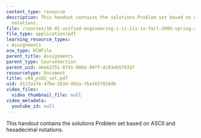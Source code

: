 ```yaml
---
content_type: resource
description: This handout contains the solutions Problem set based on ASCII and hexadecimal
  notations.
file: /courses/16-01-unified-engineering-i-ii-iii-iv-fall-2005-spring-2006/d123a1fe47be1b3d4b5a76a1657824db_c04_ps02_sol.pdf
file_type: application/pdf
learning_resource_types:
- Assignments
ocw_type: OCWFile
parent_title: Assignments
parent_type: CourseSection
parent_uid: a6eb2151-6f41-806d-94ff-dc83eb5f4337
resourcetype: Document
title: c04_ps02_sol.pdf
uid: d123a1fe-47be-1b3d-4b5a-76a1657824db
video_files:
  video_thumbnail_file: null
video_metadata:
  youtube_id: null
---
```

This handout contains the solutions Problem set based on ASCII and hexadecimal notations.

